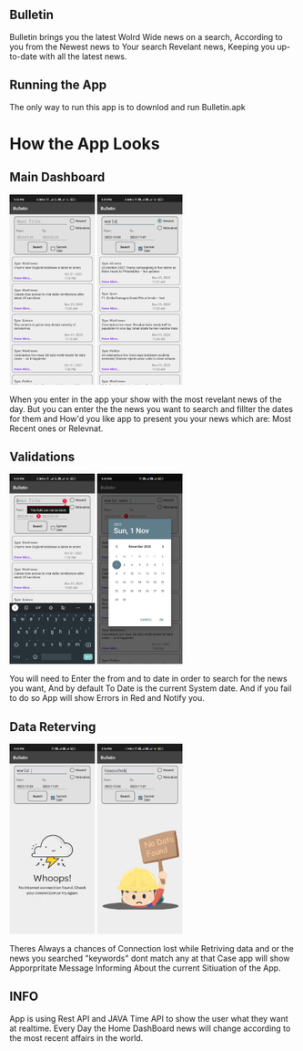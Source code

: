 ## Bulletin
  Bulletin brings you the latest  Wolrd Wide news on a search, According to you from the Newest news to Your search Revelant news, Keeping you up-to-date with all the latest news.
## Running the App
  The only way to run this app is to downlod and run Bulletin.apk
 
 
 # How the App Looks
 ## Main Dashboard
 <img src="Images/Home_Activity.jpg" width="150">  <img src="Images/newest.jpg" width="150"> 
 
 When you enter in the app your show with the most revelant news of the day. But you can enter the the news you want to search and fillter the dates for them and How'd you like app to present you your news which are: Most Recent ones or Relevnat.
 
 
 
 ## Validations 
 <img src="Images/Validations.jpg" width="150">    <img src="Images/Date_picker.jpg" width="150">
 
 You will need to Enter the from and to date in order to search for the news you want, And by default To Date is the current System date. And if you fail to do so App will show Errors in Red and Notify you.
 
 
 ## Data Reterving 
 <img src="Images/no_internet.jpg" width="150"> <img src="Images/No_data_found.jpg" width="150"> 
 
Theres Always a chances of Connection lost while Retriving data and or the news you searched "keywords" dont match any at that Case app will show Apporpritate Message Informing About the current Sitiuation of the App.

## INFO
App is using Rest API and JAVA Time API to show the user what they want at realtime. Every Day the Home DashBoard news will change according to the most recent affairs in the world. 
